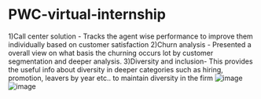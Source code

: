 # PWC-virtual-internship
1)Call center solution - Tracks the agent wise performance to improve them individually based on customer satisfaction 
2)Churn analysis - Presented a overall view on what basis the churning occurs lot by customer segmentation and deeper analysis.
3)Diversity and inclusion- This provides the useful info about diversity in deeper categories  such as hiring, promotion, leavers by year etc.. to  maintain diversity in the firm 
![image](https://user-images.githubusercontent.com/43678333/175803021-3130b9b7-2e76-4d57-b1a7-5549f3e7db97.png)
![image](https://user-images.githubusercontent.com/43678333/175803053-cbb03d49-0d8e-4ffa-a44a-dd57f1dfb080.png)
